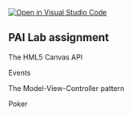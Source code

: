 [![Open in Visual Studio Code](https://classroom.github.com/assets/open-in-vscode-c66648af7eb3fe8bc4f294546bfd86ef473780cde1dea487d3c4ff354943c9ae.svg)](https://classroom.github.com/online_ide?assignment_repo_id=7879861&assignment_repo_type=AssignmentRepo)
## PAI Lab assignment 

The HML5 Canvas API

Events

The Model-View-Controller pattern

Poker

